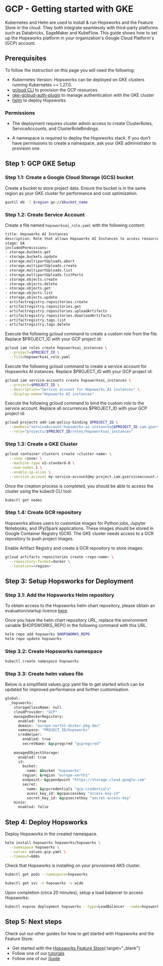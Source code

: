 # GCP - Getting started with GKE

Kubernetes and Helm are used to install & run Hopsworks and the Feature Store
in the cloud. They both integrate seamlessly with third-party platforms such as Databricks,
SageMaker and KubeFlow. This guide shows how to set up the Hopsworks platform in your organization's Google Cloud Platform's (GCP) account.


## Prerequisites

To follow the instruction on this page you will need the following:

- Kubernetes Version: Hopsworks can be deployed on GKE clusters running Kubernetes >= 1.27.0.
- [gcloud CLI](https://cloud.google.com/sdk/gcloud) to provision the GCP resources 
- [gke-gcloud-auth-plugin](https://cloud.google.com/blog/products/containers-kubernetes/kubectl-auth-changes-in-gke) to manage authentication with the GKE cluster
- [helm](https://helm.sh/) to deploy Hopsworks


### Permissions

- The deployment requires cluster admin access to create ClusterRoles, ServiceAccounts, and ClusterRoleBindings.

- A namespace is required to deploy the Hopsworks stack. If you don’t have permissions to create a namespace, ask your GKE administrator to provision one.


## Step 1: GCP GKE Setup

### Step 1.1: Create a Google Cloud Storage (GCS) bucket

Create a bucket to store project data. Ensure the bucket is in the same region as your GKE cluster for performance and cost optimization.

```bash
gsutil mb -l $region gs://$bucket_name
```

### Step 1.2: Create Service Account

Create a file named `hopsworksai_role.yaml` with the following content:

```bash
title: Hopsworks AI Instances
description: Role that allows Hopsworks AI Instances to access resources
stage: GA
includedPermissions:
- storage.buckets.get
- storage.buckets.update
- storage.multipartUploads.abort
- storage.multipartUploads.create
- storage.multipartUploads.list
- storage.multipartUploads.listParts
- storage.objects.create
- storage.objects.delete
- storage.objects.get
- storage.objects.list
- storage.objects.update
- artifactregistry.repositories.create
- artifactregistry.repositories.get
- artifactregistry.repositories.uploadArtifacts
- artifactregistry.repositories.downloadArtifacts
- artifactregistry.tags.list
- artifactregistry.tags.delete
```

Execute the following gcloud command to create a custom role from the file. Replace $PROJECT_ID with your GCP project id:

```bash
gcloud iam roles create hopsworksai_instances \
  --project=$PROJECT_ID \
  --file=hopsworksai_role.yaml
```

Execute the following gcloud command to create a service account for Hopsworks AI instances. Replace $PROJECT_ID with your GCP project id:

```bash
gcloud iam service-accounts create hopsworksai_instances \
  --project=$PROJECT_ID \
  --description="Service account for Hopsworks AI instances" \
  --display-name="Hopsworks AI instances"
```

Execute the following gcloud command to bind the custom role to the service account. Replace all occurrences $PROJECT_ID with your GCP project id:

```bash
gcloud projects add-iam-policy-binding $PROJECT_ID \
  --member="serviceAccount:hopsworks-ai-instances@$PROJECT_ID.iam.gserviceaccount.com" \
  --role="projects/$PROJECT_ID/roles/hopsworksai_instances"
```

### Step 1.3: Create a GKE Cluster

```bash
gcloud container clusters create <cluster-name> \
  --zone <zone> \
  --machine-type n2-standard-8 \
  --num-nodes 1 \
  --enable-ip-alias \
  --service-account my-service-account@my-project.iam.gserviceaccount.com
```
Once the creation process is completed, you should be able to access the cluster using the kubectl CLI tool:

```bash
kubectl get nodes
```

### Step 1.4: Create GCR repository

Hopsworks allows users to customize images for Python jobs, Jupyter Notebooks, and (Py)Spark applications. These images should be stored in Google Container Registry (GCR). The GKE cluster needs access to a GCR repository to push project images.

Enable Artifact Registry and create a GCR repository to store images:

```bash
gcloud artifacts repositories create <repo-name> \
  --repository-format=docker \
  --location=<region>
```

## Step 3: Setup Hopsworks for Deployment

### Step 3.1: Add the Hopsworks Helm repository

To obtain access to the Hopsworks helm chart repository, please obtain 
an evaluation/startup licence [here](https://www.hopsworks.ai/try).

Once you have the helm chart repository URL, replace the environment
variable $HOPSWORKS_REPO in the following command with this URL.

```bash
helm repo add hopsworks $HOPSWORKS_REPO
helm repo update hopsworks
```

### Step 3.2: Create Hopsworks namespace

```bash
kubectl create namespace hopsworks
```

### Step 3.3: Create helm values file

Below is a simplifield values.gcp.yaml file to get started which can be updated for improved performance and further customisation.

```bash
global:
  _hopsworks:
    storageClassName: null
    cloudProvider: "GCP"
    managedDockerRegistery:
      enabled: true
      domain: "europe-north1-docker.pkg.dev"
      namespace: "PROJECT_ID/hopsworks"
      credHelper:
        enabled: true
        secretName: &gcpregcred "gcpregcred"
    
    managedObjectStorage:
      enabled: true
      s3:
        bucket: 
          name: &bucket "hopsworks"
        region: &region "europe-north1"
        endpoint: &gcpendpoint "https://storage.cloud.google.com"
        secret:
          name: &gcpcredentials "gcp-credentials"
          acess_key_id: &gcpaccesskey "access-key-id"
          secret_key_id: &gcpsecretkey "secret-access-key"
    minio:
      enabled: false
```

## Step 4: Deploy Hopsworks

Deploy Hopsworks in the created namespace.

```bash
helm install hopsworks hopsworks/hopsworks \
  --namespace hopsworks \
  --values values.gcp.yaml \
  --timeout=600s
```

Check that Hopsworks is installing on your provisioned AKS cluster.

```bash
kubectl get pods --namespace=hopsworks

kubectl get svc -n hopsworks -o wide
```

Upon completion (circa 20 minutes), setup a load balancer to access Hopsworks:

```bash
kubectl expose deployment hopsworks --type=LoadBalancer --name=hopsworks-service --namespace <namespace>
```

## Step 5: Next steps

Check out our other guides for how to get started with Hopsworks and the Feature Store:

* Get started with the [Hopsworks Feature Store](https://colab.research.google.com/github/logicalclocks/hopsworks-tutorials/blob/master/quickstart.ipynb){:target="_blank"}
* Follow one of our [tutorials](../../tutorials/index.md)
* Follow one of our [Guide](../../user_guides/index.md)
